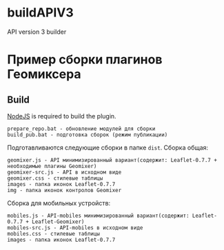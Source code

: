 buildAPIV3
==========

API version 3 builder

# Пример сборки плагинов Геомиксера

Build
------

[NodeJS](http://nodejs.org/) is required to build the plugin.

```
prepare_repo.bat - обновление модулей для сборки
build_pub.bat - подготовка сборок (режим публикации)
```

Подготавливаются следующие сборки в папке `dist`.
Сборка общая:
```
geomixer.js - API минимизированный вариант(содержит: Leaflet-0.7.7 + необходимые плагины Geomixer)
geomixer-src.js - API в исходном виде
geomixer.css - стилевые таблицы
images - папка иконок Leaflet-0.7.7
img - папка иконок контролов Geomixer
```

Сборка для мобильных устройств:
```
mobiles.js - API-mobiles минимизированный вариант(содержит: Leaflet-0.7.7 + Leaflet-Geomixer)
mobiles-src.js - API-mobiles в исходном виде
mobiles.css - стилевые таблицы
images - папка иконок Leaflet-0.7.7
```
